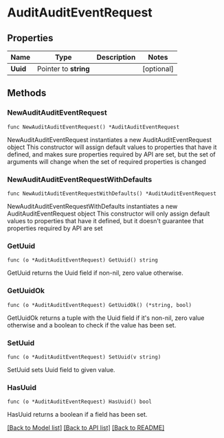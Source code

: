 # AuditAuditEventRequest

## Properties

Name | Type | Description | Notes
------------ | ------------- | ------------- | -------------
**Uuid** | Pointer to **string** |  | [optional] 

## Methods

### NewAuditAuditEventRequest

`func NewAuditAuditEventRequest() *AuditAuditEventRequest`

NewAuditAuditEventRequest instantiates a new AuditAuditEventRequest object
This constructor will assign default values to properties that have it defined,
and makes sure properties required by API are set, but the set of arguments
will change when the set of required properties is changed

### NewAuditAuditEventRequestWithDefaults

`func NewAuditAuditEventRequestWithDefaults() *AuditAuditEventRequest`

NewAuditAuditEventRequestWithDefaults instantiates a new AuditAuditEventRequest object
This constructor will only assign default values to properties that have it defined,
but it doesn't guarantee that properties required by API are set

### GetUuid

`func (o *AuditAuditEventRequest) GetUuid() string`

GetUuid returns the Uuid field if non-nil, zero value otherwise.

### GetUuidOk

`func (o *AuditAuditEventRequest) GetUuidOk() (*string, bool)`

GetUuidOk returns a tuple with the Uuid field if it's non-nil, zero value otherwise
and a boolean to check if the value has been set.

### SetUuid

`func (o *AuditAuditEventRequest) SetUuid(v string)`

SetUuid sets Uuid field to given value.

### HasUuid

`func (o *AuditAuditEventRequest) HasUuid() bool`

HasUuid returns a boolean if a field has been set.


[[Back to Model list]](../README.md#documentation-for-models) [[Back to API list]](../README.md#documentation-for-api-endpoints) [[Back to README]](../README.md)


